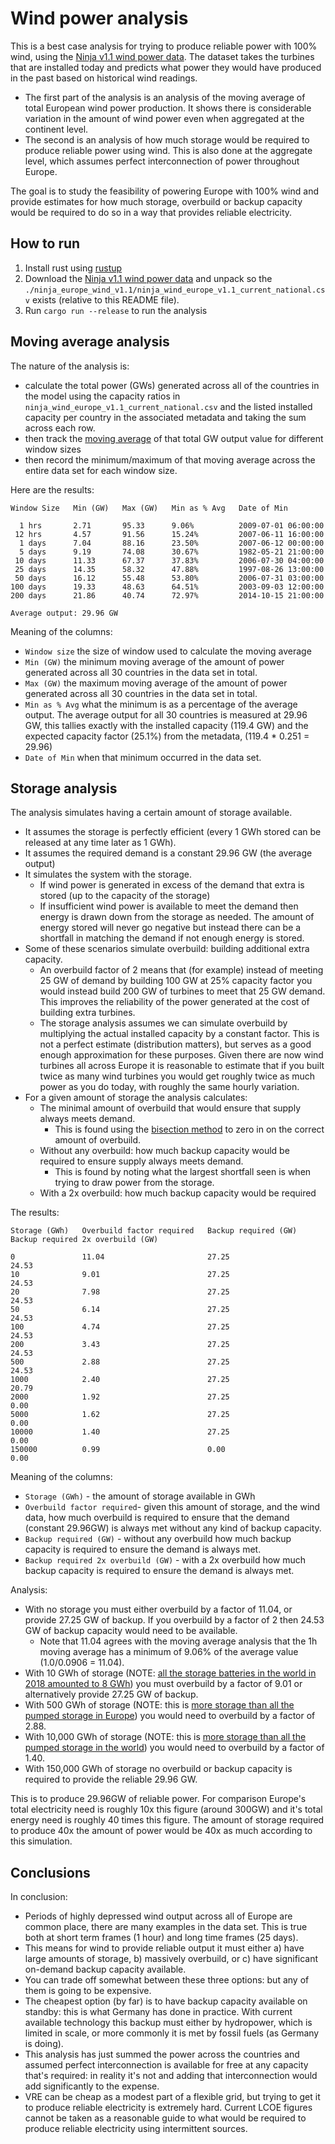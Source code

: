 # Wind power analysis

This is a best case analysis for trying to produce reliable power with 100% wind, using the [Ninja v1.1 wind power data](https://www.renewables.ninja/downloads). The dataset takes the turbines that are installed today and predicts what power they would have produced in the past based on historical wind readings.
- The first part of the analysis is an analysis of the moving average of total European wind power production. It shows there is considerable variation in the amount of wind power even when aggregated at the continent level.
- The second is an analysis of how much storage would be required to produce reliable power using wind. This is also done at the aggregate level, which assumes perfect interconnection of power throughout Europe.

The goal is to study the feasibility of powering Europe with 100% wind and provide estimates for how much storage, overbuild or backup capacity would be required to do so in a way that provides reliable electricity.

## How to run
1. Install rust using [rustup](https://rustup.rs/)
3. Download the [Ninja v1.1 wind power data](https://www.renewables.ninja/static/downloads/ninja_europe_wind_v1.1.zip) and unpack so the `./ninja_europe_wind_v1.1/ninja_wind_europe_v1.1_current_national.csv` exists (relative to this README file). 
2. Run `cargo run --release` to run the analysis

## Moving average analysis

The nature of the analysis is:
- calculate the total power (GWs) generated across all of the countries in the model using the capacity ratios in `ninja_wind_europe_v1.1_current_national.csv` and the listed installed capacity per country in the associated metadata and taking the sum across each row.
- then track the [moving average](https://en.wikipedia.org/wiki/Moving_average) of that total GW output value for different window sizes
- then record the minimum/maximum of that moving average across the entire data set for each window size.

Here are the results:
```
Window Size   Min (GW)   Max (GW)   Min as % Avg   Date of Min

  1 hrs       2.71       95.33      9.06%          2009-07-01 06:00:00
 12 hrs       4.57       91.56      15.24%         2007-06-11 16:00:00
  1 days      7.04       88.16      23.50%         2007-06-12 00:00:00
  5 days      9.19       74.08      30.67%         1982-05-21 21:00:00
 10 days      11.33      67.37      37.83%         2006-07-30 04:00:00
 25 days      14.35      58.32      47.88%         1997-08-26 13:00:00
 50 days      16.12      55.48      53.80%         2006-07-31 03:00:00
100 days      19.33      48.63      64.51%         2003-09-03 12:00:00
200 days      21.86      40.74      72.97%         2014-10-15 21:00:00

Average output: 29.96 GW
```
Meaning of the columns:
- `Window size` the size of window used to calculate the moving average
- `Min (GW)` the minimum moving average of the amount of power generated across all 30 countries in the data set in total.
- `Max (GW)` the maximum moving average of the amount of power generated across all 30 countries in the data set in total.
- `Min as % Avg` what the minimum is as a percentage of the average output. The average output for all 30 countries is measured at 29.96 GW, this tallies exactly with the installed capacity (119.4 GW) and the expected capacity factor (25.1%) from the metadata, (119.4 * 0.251 = 29.96)
- `Date of Min` when that minimum occurred in the data set.

## Storage analysis

The analysis simulates having a certain amount of storage available.
- It assumes the storage is perfectly efficient (every 1 GWh stored can be released at any time later as 1 GWh).
- It assumes the required demand is a constant 29.96 GW (the average output)
- It simulates the system with the storage. 
  - If wind power is generated in excess of the demand that extra is stored (up to the capacity of the storage) 
  - If insufficient wind power is available to meet the demand then energy is drawn down from the storage as needed. The amount of energy stored will never go negative but instead there can be a shortfall in matching the demand if not enough energy is stored.
- Some of these scenarios simulate overbuild: building additional extra capacity.
  - An overbuild factor of 2 means that (for example) instead of meeting 25 GW of demand by building 100 GW at 25% capacity factor you would instead build 200 GW of turbines to meet that 25 GW demand. This improves the reliability of the power generated at the cost of building extra turbines.
  - The storage analysis assumes we can simulate overbuild by multiplying the actual installed capacity by a constant factor. This is not a perfect estimate (distribution matters), but serves as a good enough approximation for these purposes. Given there are now wind turbines all across Europe it is reasonable to estimate that if you built twice as many wind turbines you would get roughly twice as much power as you do today, with roughly the same hourly variation. 
- For a given amount of storage the analysis calculates:
  - The minimal amount of overbuild that would ensure that supply always meets demand.  
    - This is found using the [bisection method](https://en.wikipedia.org/wiki/Bisection_method) to zero in on the correct amount of overbuild.     
  - Without any overbuild: how much backup capacity would be required to ensure supply always meets demand. 
    - This is found by noting what the largest shortfall seen is when trying to draw power from the storage.
  - With a 2x overbuild: how much backup capacity would be required
  
The results:
```
Storage (GWh)   Overbuild factor required   Backup required (GW)   Backup required 2x overbuild (GW)

0               11.04                       27.25                  24.53
10              9.01                        27.25                  24.53
20              7.98                        27.25                  24.53
50              6.14                        27.25                  24.53
100             4.74                        27.25                  24.53
200             3.43                        27.25                  24.53
500             2.88                        27.25                  24.53
1000            2.40                        27.25                  20.79
2000            1.92                        27.25                  0.00
5000            1.62                        27.25                  0.00
10000           1.40                        27.25                  0.00
150000          0.99                        0.00                   0.00
```
Meaning of the columns:
- `Storage (GWh)` - the amount of storage available in GWh
- `Overbuild factor required`- given this amount of storage, and the wind data, how much overbuild is required to ensure that the demand (constant 29.96GW) is always met without any kind of backup capacity. 
- `Backup required (GW)` - without any overbuild how much backup capacity is required to ensure the demand is always met.
- `Backup required 2x overbuild (GW)` - with a 2x overbuild how much backup capacity is required to ensure the demand is always met.

Analysis:
- With no storage you must either overbuild by a factor of 11.04, or provide 27.25 GW of backup. If you overbuild by a factor of 2 then 24.53 GW of backup capacity would need to be available. 
  - Note that 11.04 agrees with the moving average analysis that the 1h moving average has a minimum of 9.06% of the average value (1.0/0.0906 = 11.04). 
- With 10 GWh of storage (NOTE: [all the storage batteries in the world in 2018 amounted to 8 GWh](https://www.worldenergy.org/assets/downloads/ESM_Final_Report_05-Nov-2019.pdf)) you must overbuild by a factor of 9.01 or alternatively provide 27.25 GW of backup.
- With 500 GWh of storage (NOTE: this is [more storage than all the pumped storage in Europe](https://www.dnv.com/news/estorage-study-shows-huge-potential-capacity-of-exploitable-pumped-hydro-energy-storage-sites-in-europe-63675)) you would need to overbuild by a factor of 2.88.
- With 10,000 GWh of storage (NOTE: this is [more storage than all the pumped storage in the world](https://www.hydropower.org/factsheets/pumped-storage)) you would need to overbuild by a factor of 1.40. 
- With 150,000 GWh of storage no overbuild or backup capacity is required to provide the reliable 29.96 GW.

This is to produce 29.96GW of reliable power. For comparison Europe's total electricity need is roughly 10x this figure (around 300GW) and it's total energy need is roughly 40 times this figure. The amount of storage required to produce 40x the amount of power would be 40x as much according to this simulation. 

## Conclusions 

In conclusion:
- Periods of highly depressed wind output across all of Europe are common place, there are many examples in the data set. This is true both at short term frames (1 hour) and long time frames (25 days).
- This means for wind to provide reliable output it must either a) have large amounts of storage, b) massively overbuild, or c) have significant on-demand backup capacity available.
- You can trade off somewhat between these three options: but any of them is going to be expensive.
- The cheapest option (by far) is to have backup capacity available on standby: this is what Germany has done in practice. With current available technology this backup must either by hydropower, which is limited in scale, or more commonly it is met by fossil fuels (as Germany is doing).
- This analysis has just summed the power across the countries and assumed perfect interconnection is available for free at any capacity that's required: in reality it's not and adding that interconnection would add significantly to the expense.
- VRE can be cheap as a modest part of a flexible grid, but trying to get it to produce reliable electricity is extremely hard. Current LCOE figures cannot be taken as a reasonable guide to what would be required to produce reliable electricity using intermittent sources.
